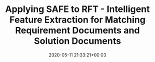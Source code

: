 ---
advisors:
- gertrude-kappel
authors:
- Alexander Schörghuber
categories: []
date: '2020-05-11 21:33:21+00:00'
external_link: ''
image:
  caption: ''
  focal_point: ''
  preview_only: false
slides: ''
summary: ''
tags:
- Finished
title: Applying SAFE to RFT - Intelligent Feature Extraction for Matching Requirement
  Documents and Solution Documents
url_code: ''
url_pdf: ''
url_slides: ''
url_video: ''
---